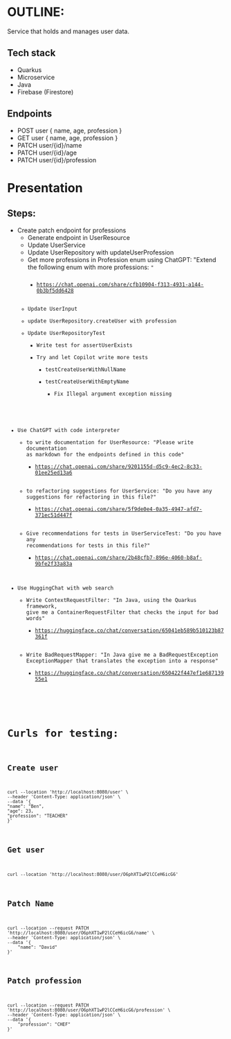 # OUTLINE:

Service that holds and manages user data.

## Tech stack

- Quarkus
- Microservice
- Java
- Firebase (Firestore)

## Endpoints

- POST user { name, age, profession }
- GET user { name, age, profession }
- PATCH user/{id}/name
- PATCH user/{id}/age
- PATCH user/{id}/profession

# Presentation

## Steps:
- Create patch endpoint for professions
  - Generate endpoint in UserResource
  - Update UserService
  - Update UserRepository with updateUserProfession
  - Get more professions in Profession enum using ChatGPT: "Extend the following enum with more professions: <code>"
    - https://chat.openai.com/share/cfb10904-f313-4931-a144-0b3bf5dd6428
  - Update UserInput
  - update UserRepository.createUser with profession
  - Update UserRepositoryTest
    - Write test for assertUserExists
    - Try and let Copilot write more tests
      - testCreateUserWithNullName
      - testCreateUserWithEmptyName
        - Fix Illegal argument exception missing
- Use ChatGPT with code interpreter
  - to write documentation for UserResource: "Please write documentation as markdown for the endpoints defined in this code"
    - https://chat.openai.com/share/9201155d-d5c9-4ec2-8c33-01ee25ed13a6
  - to refactoring suggestions for UserService: "Do you have any suggestions for refactoring in this file?"
    - https://chat.openai.com/share/5f9de0e4-0a35-4947-afd7-371ec51d447f
  - Give recommendations for tests in UserServiceTest: "Do you have any recommendations for tests in this file?"
    - https://chat.openai.com/share/2b48cfb7-896e-4060-b8af-9bfe2f33a83a
- Use HuggingChat with web search
  - Write ContextRequestFilter: "In Java, using the Quarkus framework, give me a ContainerRequestFilter that checks the input for bad words"
    - https://huggingface.co/chat/conversation/65041eb589b510123b87361f
  - Write BadRequestMapper: "In Java give me a BadRequestException ExceptionMapper that translates the exception into a response"
    - https://huggingface.co/chat/conversation/650422f447ef1e68713955e1

# Curls for testing:

## Create user
```
curl --location 'http://localhost:8080/user' \
--header 'Content-Type: application/json' \
--data '{
"name": "Ben",
"age": 23,
"profession": "TEACHER"
}'
```

## Get user
```
curl --location 'http://localhost:8080/user/O6phXT1wP2lCCeH6icG6'
```

## Patch Name

```
curl --location --request PATCH 'http://localhost:8080/user/O6phXT1wP2lCCeH6icG6/name' \
--header 'Content-Type: application/json' \
--data '{
    "name": "David"
}'
```

## Patch profession
```
curl --location --request PATCH 'http://localhost:8080/user/O6phXT1wP2lCCeH6icG6/profession' \
--header 'Content-Type: application/json' \
--data '{
    "profession": "CHEF"
}'
```
  